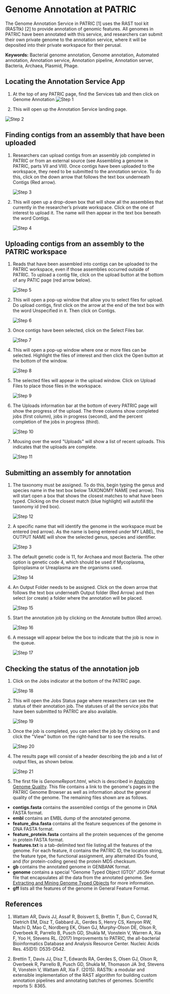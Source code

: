 # Genome Annotation at PATRIC

The Genome Annotation Service in PATRIC [1] uses the RAST tool kit (RASTtk) [2] to provide annotation of genomic features. All genomes in PATRIC have been annotated with this service, and researchers can submit their own private genome to the annotation service, where it will be deposited into their private workspace for their perusal.

**Keywords:** Bacterial genome annotation, Genome annotation, Automated annotation, Annotation service, Annotation pipeline, Annotation server, Bacteria, Archaea, Plasmid, Phage.

## Locating the Annotation Service App
1. At the top of any PATRIC page, find the Services tab and then click on Genome Annotation
![Step 1](./images/image1.png "Step 1")

2. This will open up the Annotation Service landing page.

![Step 2](./images/image2.png "Step 2")

## Finding contigs from an assembly that have been uploaded
1.  Researchers can upload contigs from an assembly job completed in PATRIC or from an external source (see Assembling a genome in PATRIC, parts VII and VIII). Once contigs have been uploaded to the workspace, they need to be submitted to the annotation service. To do this, click on the down arrow that follows the text box underneath Contigs (Red arrow).

    ![Step 3](./images/image3.png "Step 3")

2. This will open up a drop-down box that will show all the assemblies that currently in the researcher’s private workspace. Click on the one of interest to upload it. The name will then appear in the text box beneath the word Contigs.

    ![Step 4](./images/image4.png "Step 4")

## Uploading contigs from an assembly to the PATRIC workspace
1. Reads that have been assembled into contigs can be uploaded to the PATRIC workspace, even if those assemblies occurred outside of PATRIC. To upload a contig file, click on the upload button at the bottom of any PATIC page (red arrow below).

    ![Step 5](./images/image5.png "Step 5")

2. This will open a pop-up window that allow you to select files for upload. Do upload contigs, first click on the arrow at the end of the text box with the word Unspecified in it. Then click on Contigs.

    ![Step 6](./images/image6.png "Step 6")

3. Once contigs have been selected, click on the Select Files bar.

    ![Step 7](./images/image7.png "Step 7")

4. This will open a pop-up window where one or more files can be selected. Highlight the files of interest and then click the Open button at the bottom of the window.

    ![Step 8](./images/image8.png "Step 8")

5. The selected files will appear in the upload window. Click on Upload Files to place those files in the workspace.

    ![Step 9](./images/image9.png "Step 9")

6. The Uploads information bar at the bottom of every PATRIC page will show the progress of the upload. The three columns show completed jobs (first column), jobs in progress (second), and the percent completion of the jobs in progress (third).

    ![Step 10](./images/image10.png "Step 10")

7. Mousing over the word "Uploads" will show a list of recent uploads. This indicates that the uploads are complete.

    ![Step 11](./images/image11.png "Step 11")

## Submitting an assembly for annotation
1. The taxonomy must be assigned.  To do this, begin typing the genus and species name in the text box below TAXONOMY NAME (red arrow).  This will start open a box that shows the closest matches to what have been typed.  Clicking on the closest match (blue highlight) will autofill the taxonomy id (red box).

    ![Step 12](./images/image12.png "Step 12")

2. A specific name that will identify the genome in the workspace must be entered (red arrow). As the name is being entered under MY LABEL, the OUTPUT NAME will show the selected genus, species and identifier.

    ![Step 3](./images/image13.png "Step 13")

3. The default genetic code is 11, for Archaea and most Bacteria. The other option is genetic code 4, which should be used if Mycoplasma, Spiroplasma or Ureaplasma are the organisms used.

    ![Step 14](./images/image14.png "Step 14")

4. An Output Folder needs to be assigned. Click on the down arrow that follows the text box underneath Output folder (Red Arrow) and then select (or create) a folder where the annotation will be placed.

    ![Step 15](./images/image15.png "Step 15")

5. Start the annotation job by clicking on the Annotate button (Red arrow).

    ![Step 16](./images/image16.png "Step 16")

6. A message will appear below the box to indicate that the job is now in the queue.

    ![Step 17](./images/image17.png "Step 17")

## Checking the status of the annotation job
1. Click on the Jobs indicator at the bottom of the PATRIC page.

    ![Step 18](./images/image18.png "Step 18")

2. This will open the Jobs Status page where researchers can see the status of their annotation job.  The statuses of all the service jobs that have been submitted to PATRIC are also available.

    ![Step 19](./images/image19.png "Step 19")

3. Once the job is completed, you can select the job by clicking on it and click the "View"
button on the right-hand bar to see the results.

    ![Step 20](./images/image20.png "Step 20")

4. The results page will consist of a header describing the job and a list of output files,
as shown below.

    ![Step 21](./images/image21.png "Step 21")

5. The first file is *GenomeReport.html*, which is described in [Analyzing Genome Quality](/tutorial/genome_quality_report/genome_quality_report).
This file contains a link to the genome's pages in the PATRIC Genome Browser as well as
information about the general quality of the genome. The remaining files shown are as
follows.

*   **contigs.fasta** contains the assembled contigs of the genome in DNA FASTA format.
*   **embl** contains an EMBL dump of the annotated genome.
*   **feature_dna.fasta** contains all the feature sequences of the genome in DNA FASTA format.
*   **feature_protein.fasta** contains all the protein sequences of the genome in protein
    FASTA format.
*   **features.txt** is a tab-delimited text file listing all the features of the genome.
    For each feature, it contains the PATRIC ID, the location string, the feature type,
    the functional assignment, any alternated IDs found, and (for protein-coding genes)
    the protein MD5 checksum.
*   **gb** contains the annotated genome in GENBANK format.
*   **genome** contains a special "Genome Typed Object (GTO)" JSON-format file that encapsulates all the data from the annotated genome. See [Extracting and Mining Genome Typed Objects](https://docs.patricbrc.org/cli_tutorial/cli_getting_started.html#extracting-and-mining-genome-typed-objects-gtos) for more information.
*   **gff** lists all the features of the genome in General Feature Format.


## References

1. Wattam AR, Davis JJ, Assaf R, Boisvert S, Brettin T, Bun C, Conrad N, Dietrich EM, Disz T, Gabbard JL, Gerdes S, Henry CS, Kenyon RW, Machi D, Mao C, Nordberg EK, Olsen GJ, Murphy-Olson DE, Olson R, Overbeek R, Parrello B, Pusch GD, Shukla M, Vonstein V, Warren A, Xia F, Yoo H, Stevens RL. (2017) Improvements to PATRIC, the all-bacterial Bioinformatics Database and Analysis Resource Center. Nucleic Acids Res. 45(D1): D535-D542.

2. Brettin T, Davis JJ, Disz T, Edwards RA, Gerdes S, Olsen GJ, Olson R, Overbeek R, Parrello B, Pusch GD, Shukla M, Thomason JA 3rd, Stevens R, Vonstein V, Wattam AR, Xia F. (2015). RASTtk: a modular and extensible implementation of the RAST algorithm for building custom annotation pipelines and annotating batches of genomes. Scientific reports 5: 8365.
